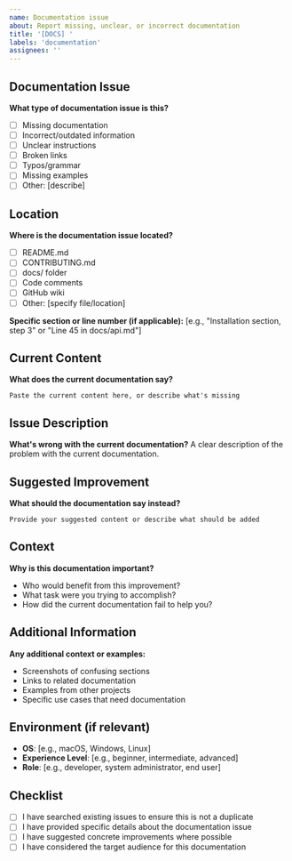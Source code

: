 ```yaml
---
name: Documentation issue
about: Report missing, unclear, or incorrect documentation
title: '[DOCS] '
labels: 'documentation'
assignees: ''
---
```


## Documentation Issue

**What type of documentation issue is this?**
- [ ] Missing documentation
- [ ] Incorrect/outdated information
- [ ] Unclear instructions
- [ ] Broken links
- [ ] Typos/grammar
- [ ] Missing examples
- [ ] Other: [describe]

## Location

**Where is the documentation issue located?**
- [ ] README.md
- [ ] CONTRIBUTING.md
- [ ] docs/ folder
- [ ] Code comments
- [ ] GitHub wiki
- [ ] Other: [specify file/location]

**Specific section or line number (if applicable):**
[e.g., "Installation section, step 3" or "Line 45 in docs/api.md"]

## Current Content

**What does the current documentation say?**
```
Paste the current content here, or describe what's missing
```

## Issue Description

**What's wrong with the current documentation?**
A clear description of the problem with the current documentation.

## Suggested Improvement

**What should the documentation say instead?**
```
Provide your suggested content or describe what should be added
```

## Context

**Why is this documentation important?**
- Who would benefit from this improvement?
- What task were you trying to accomplish?
- How did the current documentation fail to help you?

## Additional Information

**Any additional context or examples:**
- Screenshots of confusing sections
- Links to related documentation
- Examples from other projects
- Specific use cases that need documentation

## Environment (if relevant)

- **OS**: [e.g., macOS, Windows, Linux]
- **Experience Level**: [e.g., beginner, intermediate, advanced]
- **Role**: [e.g., developer, system administrator, end user]

## Checklist

- [ ] I have searched existing issues to ensure this is not a duplicate
- [ ] I have provided specific details about the documentation issue
- [ ] I have suggested concrete improvements where possible
- [ ] I have considered the target audience for this documentation